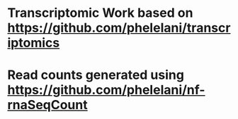 # Transcriptomic Work based on https://github.com/phelelani/transcriptomics
# Read counts generated using https://github.com/phelelani/nf-rnaSeqCount 
